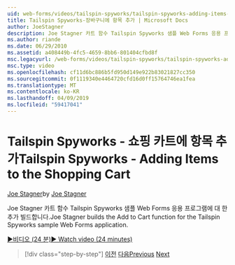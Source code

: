 ```yaml
---
uid: web-forms/videos/tailspin-spyworks/tailspin-spyworks-adding-items-to-the-shopping-cart
title: Tailspin Spyworks-장바구니에 항목 추가 | Microsoft Docs
author: JoeStagner
description: Joe Stagner 카트 함수 Tailspin Spyworks 샘플 Web Forms 응용 프로그램에 대 한 추가 빌드합니다.
ms.author: riande
ms.date: 06/29/2010
ms.assetid: a408449b-4fc5-4659-8bb6-801404cfbd8f
msc.legacyurl: /web-forms/videos/tailspin-spyworks/tailspin-spyworks-adding-items-to-the-shopping-cart
msc.type: video
ms.openlocfilehash: cf11d6bc886b5fd950d149e922b83021827cc350
ms.sourcegitcommit: 0f1119340e4464720cfd16d0ff15764746ea1fea
ms.translationtype: MT
ms.contentlocale: ko-KR
ms.lasthandoff: 04/09/2019
ms.locfileid: "59417041"
---
```

# <a name="tailspin-spyworks---adding-items-to-the-shopping-cart"></a><span data-ttu-id="b3af2-103">Tailspin Spyworks - 쇼핑 카트에 항목 추가</span><span class="sxs-lookup"><span data-stu-id="b3af2-103">Tailspin Spyworks - Adding Items to the Shopping Cart</span></span>

<span data-ttu-id="b3af2-104">[Joe Stagner](https://github.com/JoeStagner)</span><span class="sxs-lookup"><span data-stu-id="b3af2-104">by [Joe Stagner](https://github.com/JoeStagner)</span></span>

<span data-ttu-id="b3af2-105">Joe Stagner 카트 함수 Tailspin Spyworks 샘플 Web Forms 응용 프로그램에 대 한 추가 빌드합니다.</span><span class="sxs-lookup"><span data-stu-id="b3af2-105">Joe Stagner builds the Add to Cart function for the Tailspin Spyworks sample Web Forms application.</span></span>

[<span data-ttu-id="b3af2-106">&#9654;비디오 (24 분)</span><span class="sxs-lookup"><span data-stu-id="b3af2-106">&#9654; Watch video (24 minutes)</span></span>](https://channel9.msdn.com/Blogs/ASP-NET-Site-Videos/tailspin-spyworks-adding-items-to-the-shopping-cart)

> [!div class="step-by-step"]
> <span data-ttu-id="b3af2-107">[이전](tailspin-spyworks-display-per-product-details.md)
> [다음](tailspin-spyworks-display-shopping-cart.md)</span><span class="sxs-lookup"><span data-stu-id="b3af2-107">[Previous](tailspin-spyworks-display-per-product-details.md)
[Next](tailspin-spyworks-display-shopping-cart.md)</span></span>

